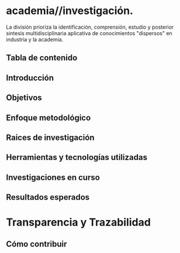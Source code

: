 # academia//investigación.

La división prioriza la identificación, comprensión, estudio y posterior sintesis multidisciplinaria aplicativa de conocimientos "dispersos" en industria y la academia. 

## Tabla de contenido

## Introducción

## Objetivos

## Enfoque metodológico

## Raices de investigación

## Herramientas y tecnologías utilizadas

## Investigaciones en curso 

## Resultados esperados

# Transparencia y Trazabilidad

## Cómo contribuir

